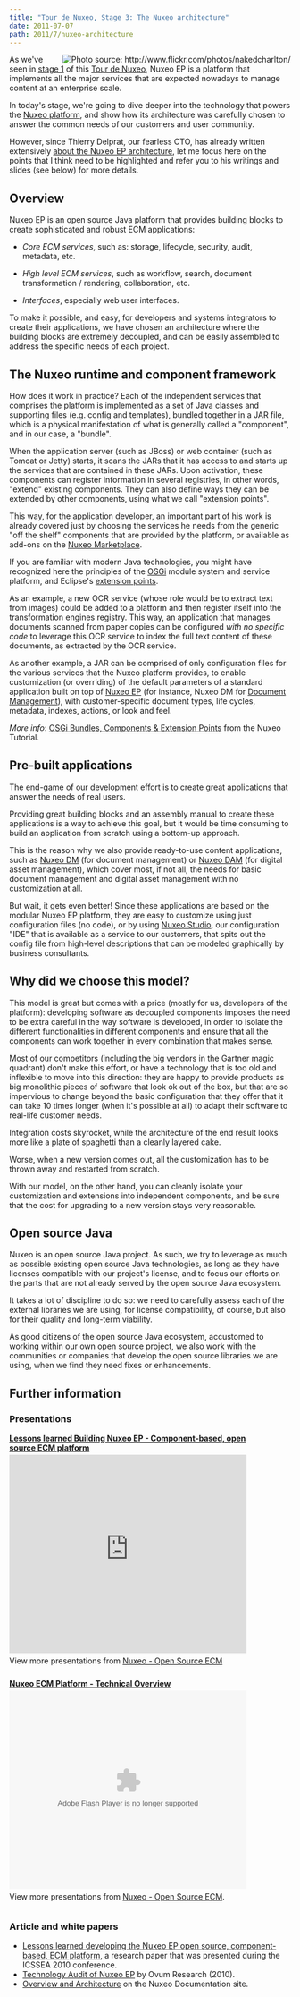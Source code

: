 ```yaml
---
title: "Tour de Nuxeo, Stage 3: The Nuxeo architecture"
date: 2011-07-07
path: 2011/7/nuxeo-architecture
---
```


<img class="asset asset-image at-xid-6a010536291c30970b0154338b67f6970c" style="float: right; margin-left: 5px;" title="Photo source: http://www.flickr.com/photos/nakedcharlton/" src="/images/6a010536291c30970b0154338b67f6970c-800wi.png"> 
As we've seen in <a href="/blog/2011/07/why-manage-content/">stage 1</a> of this <a href="/blog/2011/07/introducing-2011-tour-nuxeo/">Tour de Nuxeo</a>, Nuxeo EP is a platform that implements all the major services that are expected nowadays to manage content at an enterprise scale.

In today's stage, we're going to dive deeper into the technology that powers the <a href="http://www.nuxeo.com/en/products/enterprise-platform">Nuxeo platform</a>, and show how its architecture was carefully chosen to answer the common needs of our customers and user community.

However, since Thierry Delprat, our fearless CTO, has already written extensively <a href="http://doc.nuxeo.com/display/NXDOC/Overview+and+Architecture">about the Nuxeo EP architecture</a>, let me focus here on the points that I think need to be highlighted and refer you to his writings and slides (see below) for more details.

<!-- more -->

<h2>Overview</h2>

<p>Nuxeo EP is an open source Java platform that provides building blocks to create sophisticated and robust ECM applications:</p>

<ul>

<li><p><em>Core ECM services</em>, such as: storage, lifecycle, security, audit, metadata, etc.</p></li>

<li><p><em>High level ECM services</em>, such as workflow, search, document transformation / rendering, collaboration, etc.</p></li>

<li><p><em>Interfaces</em>, especially web user interfaces.</p></li>

</ul>

<p>To make it possible, and easy, for developers and systems integrators to create their applications, we have chosen an architecture where the building blocks are extremely decoupled, and can be easily assembled to address the specific needs of each project.</p>

<h2>The Nuxeo runtime and component framework</h2>

<p>How does it work in practice? Each of the independent services that comprises the platform is implemented as a set of Java classes and supporting files (e.g. config and templates), bundled together in a JAR file, which is a physical manifestation of what is generally called a "component", and in our case, a "bundle".</p>

<p>When the application server (such as JBoss) or web container (such as Tomcat or Jetty) starts, it scans the JARs that it has access to and starts up the services that are contained in these JARs. Upon activation, these components can register information in several registries, in other words, "extend" existing components. They can also define ways they can be extended by other components, using what we call "extension points".</p>

<p>This way, for the application developer, an important part of his work is already covered just by choosing the services he needs from the generic "off the shelf" components that are provided by the platform, or available as add-ons on the <a href="https://connect.nuxeo.com/nuxeo/site/marketplace/product/all">Nuxeo Marketplace</a>. </p>

<p>If you are familiar with modern Java technologies, you might have recognized here the principles of the <a href="http://en.wikipedia.org/wiki/OSGi">OSGi</a> module system and service platform, and Eclipse's <a href="http://wiki.eclipse.org/FAQ_What_are_extensions_and_extension_points%3F">extension points</a>.</p>

<p>As an example, a new OCR service (whose role would be to extract text from images) could be added to a platform and then register itself into the transformation engines registry. This way, an application that manages documents scanned from paper copies can be configured <em>with no specific code</em> to leverage this OCR service to index the full text content of these documents, as extracted by the OCR service.</p>

<p>As another example, a JAR can be comprised of only configuration files for the various services that the Nuxeo platform provides, to enable customization (or overriding) of the default parameters of a standard application built on top of <a href="http://www.nuxeo.com/en/products/enterprise-platform">Nuxeo EP</a> (for instance, Nuxeo DM for <a href="http://www.nuxeo.com/en/products/document-management">Document Management</a>), with customer-specific document types, life cycles, metadata, indexes, actions, or look and feel. </p>

<p><em>More info</em>: <a href="http://community.nuxeo.com/static/book-draft/osgi2.html">OSGi Bundles, Components &amp; Extension Points</a> from the Nuxeo Tutorial.</p>

<h2>Pre-built applications</h2>

<p>The end-game of our development effort is to create great applications that answer the needs of real users. </p>

<p>Providing great building blocks and an assembly manual to create these applications is a way to achieve this goal, but it would be time consuming to build an application from scratch using a bottom-up approach.</p>

<p>This is the reason why we also provide ready-to-use content applications, such as <a href="http://www.nuxeo.com/en/products/document-management">Nuxeo DM</a> (for document management) or <a href="http://www.nuxeo.com/en/products/dam">Nuxeo DAM</a> (for digital asset management), which cover most, if not all, the needs for basic document management and digital asset management with no customization at all.</p>

<p>But wait, it gets even better! Since these applications are based on the modular Nuxeo EP platform, they are easy to customize using just configuration files (no code), or by using <a href="http://www.nuxeo.com/en/products/studio">Nuxeo Studio</a>, our configuration "IDE" that is available as a service to our customers, that spits out the config file from high-level descriptions that can be modeled graphically by business consultants.</p>

<h2>Why did we choose this model?</h2>

<p>This model is great but comes with a price (mostly for us, developers of the platform): developing software as decoupled components imposes the need to be extra careful in the way software is developed, in order to isolate the different functionalities in different components and ensure that all the components can work together in every combination that makes sense.</p>

<p>Most of our competitors (including the big vendors in the Gartner magic quadrant) don't make this effort, or have a technology that is too old and inflexible to move into this direction: they are happy to provide products as big monolithic pieces of software that look ok out of the box, but that are so impervious to change beyond the basic configuration that they offer that it can take 10 times longer (when it's possible at all) to adapt their software to real-life customer needs.</p>

<p>Integration costs skyrocket, while the architecture of the end result looks more like a plate of spaghetti than a cleanly layered cake. </p>

<p>Worse, when a new version comes out, all the customization has to be thrown away and restarted from scratch. </p>

<p>With our model, on the other hand, you can cleanly isolate your customization and extensions into independent components, and be sure that the cost for upgrading to a new version stays very reasonable.</p>

<h2>Open source Java</h2>

<p>Nuxeo is an open source Java project. As such, we try to leverage as much as possible existing open source Java technologies, as long as they have licenses compatible with our project's license, and to focus our efforts on the parts that are not already served by the open source Java ecosystem.</p>

<p>It takes a lot of discipline to do so: we need to carefully assess each of the external libraries we are using, for license compatibility, of course, but also for their quality and long-term viability.</p>

<p>As good citizens of the open source Java ecosystem, accustomed to working within our own open source project, we also work with the communities or companies that develop the open source libraries we are using, when we find they need fixes or enhancements.</p>

<h2>Further information</h2>

<h3>Presentations</h3>

<div style="width:425px" id="__ss_6079337"> <strong style="display:block;margin:12px 0 4px"><a href="http://www.slideshare.net/nuxeo/lessons-learned-building-nuxeo-ep-componentbase-open-source-ecm-platform" title="Lessons learned Building Nuxeo EP - Component-based, open source ECM platform" target="_blank">Lessons learned Building Nuxeo EP - Component-based, open source ECM platform</a></strong> <iframe src="http://www.slideshare.net/slideshow/embed_code/6079337" width="425" height="355" frameborder="0" marginwidth="0" marginheight="0" scrolling="no"></iframe> <div style="padding:5px 0 12px"> View more presentations from <a href="http://www.slideshare.net/nuxeo" target="_blank">Nuxeo - Open Source ECM</a> </div> </div>

<div style="width:425px" id="__ss_8531495"><strong style="display:block;margin:12px 0 4px"><a href="http://www.slideshare.net/nuxeo/nuxeo-ecm-platform-technical-overview" title="Nuxeo ECM Platform - Technical Overview">Nuxeo ECM Platform - Technical Overview</a></strong><object id="__sse8531495" width="425" height="355"><param name="movie" value="http://static.slidesharecdn.com/swf/ssplayer2.swf?doc=nuxeo-ep-technical-overview-110707052815-phpapp01&stripped_title=nuxeo-ecm-platform-technical-overview&userName=nuxeo" /><param name="allowFullScreen" value="true"/><param name="allowScriptAccess" value="always"/><embed name="__sse8531495" src="http://static.slidesharecdn.com/swf/ssplayer2.swf?doc=nuxeo-ep-technical-overview-110707052815-phpapp01&stripped_title=nuxeo-ecm-platform-technical-overview&userName=nuxeo" type="application/x-shockwave-flash" allowscriptaccess="always" allowfullscreen="true" width="425" height="355"></embed></object><div style="padding:5px 0 12px">View more presentations from <a href="http://www.slideshare.net/nuxeo">Nuxeo - Open Source ECM</a>.</div></div>

<h3>Article and white papers</h3>

<ul>

<li><a href="/blog/2010/12/software-engineering-paper-lessons-learned-developing-nuxeo-ep-open-source-component-based-ecm-platform/">Lessons learned developing the Nuxeo EP open source, component-based, ECM platform</a>, a research paper that was presented during the ICSSEA 2010 conference.</li>

<li><a href="/assets/pdf/ovum-audit-nuxeo-5.3.pdf">Technology Audit of Nuxeo EP</a> by Ovum Research (2010).</li>

<li><a href="http://doc.nuxeo.com/display/NXDOC/Overview+and+Architecture">Overview and Architecture</a> on the Nuxeo Documentation site.</li>

</ul>




